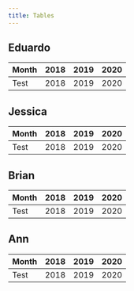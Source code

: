 ```yaml
---
title: Tables
---
```


## Eduardo

| Month | 2018 | 2019 | 2020 |
| --- | :---: | :---: | :---: |
| Test | 2018 | 2019 | 2020 |

## Jessica

| Month | 2018 | 2019 | 2020 |
| --- | :---: | :---: | :---: |
| Test | 2018 | 2019 | 2020 |

## Brian

| Month | 2018 | 2019 | 2020 |
| --- | :---: | :---: | :---: |
| Test | 2018 | 2019 | 2020 |

## Ann

| Month | 2018 | 2019 | 2020 |
| --- | :---: | :---: | :---: |
| Test | 2018 | 2019 | 2020 |


